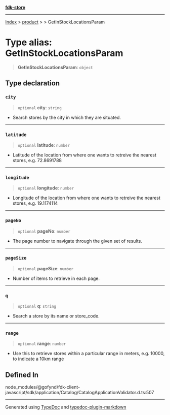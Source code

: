 [**fdk-store**](../../../README.md)
***

[Index](../../../API.md) > [product](../../README.md) > [<internal>](../README.md) > GetInStockLocationsParam

# Type alias: GetInStockLocationsParam

> **GetInStockLocationsParam**: `object`

## Type declaration

### `city`

> `optional` **city**: `string`

- Search stores by the city in which they are situated.

***

### `latitude`

> `optional` **latitude**: `number`

- Latitude of the location from where one wants
to retreive the nearest stores, e.g. 72.8691788

***

### `longitude`

> `optional` **longitude**: `number`

- Longitude of the location from where one
wants to retreive the nearest stores, e.g. 19.1174114

***

### `pageNo`

> `optional` **pageNo**: `number`

- The page number to navigate through the given
set of results.

***

### `pageSize`

> `optional` **pageSize**: `number`

- Number of items to retrieve in each page.

***

### `q`

> `optional` **q**: `string`

- Search a store by its name or store_code.

***

### `range`

> `optional` **range**: `number`

- Use this to retrieve stores within a particular
range in meters, e.g. 10000, to indicate a 10km range

## Defined In

node\_modules/@gofynd/fdk-client-javascript/sdk/application/Catalog/CatalogApplicationValidator.d.ts:507

***
Generated using [TypeDoc](https://typedoc.org/) and [typedoc-plugin-markdown](https://www.npmjs.com/package/typedoc-plugin-markdown)
